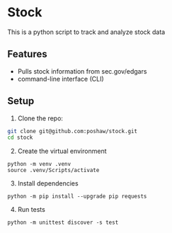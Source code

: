 # Stock

This is a python script to track and analyze stock data

## Features

- Pulls stock information from sec.gov/edgars
- command-line interface (CLI)

## Setup
1. Clone the repo:
```bash
git clone git@github.com:poshaw/stock.git
cd stock
```
2. Create the virtual environment
```
python -m venv .venv
source .venv/Scripts/activate
```
3. Install dependencies
```
python -m pip install --upgrade pip requests
```


4. Run tests
```
python -m unittest discover -s test
```